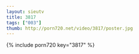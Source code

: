 ```yaml
--- 
layout: sieutv
title: 3817
tags: ["003"]
thumb: http://porn720.net/video/3817/poster.jpg
---
```

{% include porn720 key="3817" %} 
